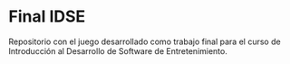 # Final IDSE

Repositorio con el juego desarrollado como trabajo final para el curso de
Introducción al Desarrollo de Software de Entretenimiento.
